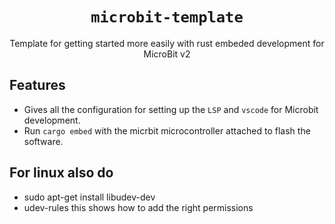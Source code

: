 <div align="center">
    <h1><code>microbit-template</code></h1>
    <p>Template for getting started more easily with rust embeded development for MicroBit v2</p>
</div>

Features
--------
- Gives all the configuration for setting up the `LSP` and `vscode` for Microbit development.
- Run `cargo embed` with the micrbit microcontroller attached to flash the software.

<div align="left">
<h2>For linux also do</h2>
<ul>
<li> sudo apt-get install libudev-dev </li>
<li> <a herf="https://probe.rs/docs/getting-started/probe-setup/#udev-rules">udev-rules</a> this shows how to add the right permissions </li>
</ul>
</div>
